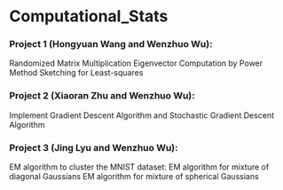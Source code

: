 # Computational_Stats

### Project 1 (Hongyuan Wang and Wenzhuo Wu):
Randomized Matrix Multiplication
Eigenvector Computation by Power Method
Sketching for Least-squares
### Project 2 (Xiaoran Zhu and Wenzhuo Wu):
Implement Gradient Descent Algorithm and Stochastic Gradient Descent Algorithm
### Project 3 (Jing Lyu and Wenzhuo Wu):
EM algorithm to cluster the MNIST dataset:
EM algorithm for mixture of diagonal Gaussians
EM algorithm for mixture of spherical Gaussians
